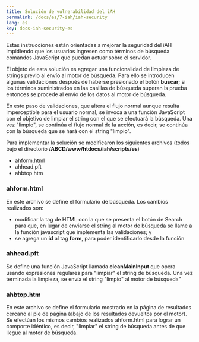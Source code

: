 ```yaml
---
title: Solución de vulnerabilidad del iAH
permalink: /docs/es/7-iah/iah-security
lang: es
key: docs-iah-security-es
---
```



Estas instrucciones están orientadas a mejorar la seguridad del iAH impidiendo que los usuarios ingresen como términos de búsqueda comandos JavaScript que puedan actuar sobre el servidor.

El objeto de esta solución es agregar una funcionalidad de limpieza de strings previo al envío al motor de búsqueda. Para ello se introducen algunas validaciones después de haberse presionado el botón  **buscar**; si los términos suministrados en las casillas de búsqueda superan ls prueba entonces se procede al envío de los datos al motor de búsqueda.

En este paso de validaciones, que altera el flujo normal aunque resulta imperceptible para el usuario normal, se invoca a una función JavaScript con el objetivo de limpiar el string con el que se efectuará la búsqueda. Una vez "limpio", se continúa el flujo normal de la acción, es decir, se continúa con la búsqueda que se hará con el string "limpio".

Para implementar la solución se modificaron los siguientes archivos (todos bajo el directorio  **/ABCD/www/htdocs/iah/scripts/es**)

-   ahform.html
-   ahhead.pft
-   ahbtop.htm

### ahform.html

En este archivo se define el formulario de búsqueda. Los cambios realizados son:

-   modificar la tag de HTML con la que se presenta el botón de Search para que, en lugar de enviarse el string al motor de búsqueda se llame a la función javascript que implementa las validaciones; y
-   se agrega un  **id**  al tag  **form**, para poder identificarlo desde la función

### ahhead.pft

Se define una función JavaScript llamada  **cleanMainInput**  que opera usando expresiones regulares para "limpiar" el string de búsqueda. Una vez terminada la limpieza, se envía el string "limpio" al motor de búsqueda"

### ahbtop.htm

En este archivo se define el formulario mostrado en la página de resultados cercano al pie de página (abajo de los resultados devueltos por el motor). Se efectúan los mismos cambios realizados ahform.html para lograr un comporte idéntico, es decir, "limpiar" el string de búsqueda antes de que llegue al motor de búsqueda.